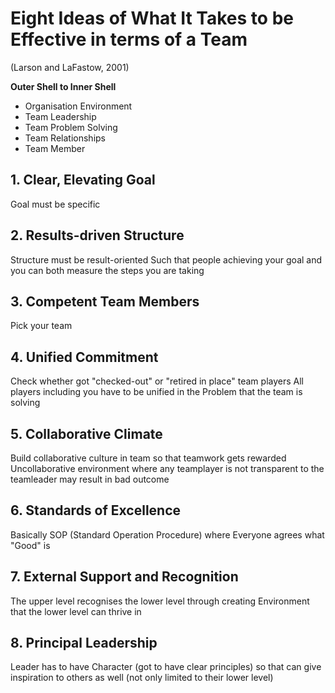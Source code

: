 # Eight Ideas of What It Takes to be Effective in terms of a Team
(Larson and LaFastow, 2001)

**Outer Shell to Inner Shell**
- Organisation Environment
- Team Leadership
- Team Problem Solving
- Team Relationships
- Team Member

## 1. Clear, Elevating Goal
Goal must be specific

## 2. Results-driven Structure
Structure must be result-oriented
Such that people achieving your goal and you can both measure the steps you are taking

## 3. Competent Team Members
Pick your team

## 4. Unified Commitment
Check whether got "checked-out" or "retired in place" team players
All players including you have to be unified in the Problem that the team is solving

## 5. Collaborative Climate
Build collaborative culture in team so that teamwork gets rewarded
Uncollaborative environment where any teamplayer is not transparent to the teamleader may result in bad outcome

## 6. Standards of Excellence
Basically SOP (Standard Operation Procedure) where Everyone agrees what "Good" is

## 7. External Support and Recognition
The upper level recognises the lower level through creating Environment that the lower level can thrive in

## 8. Principal Leadership
Leader has to have Character (got to have clear principles) so that can give inspiration to others as well (not only limited to their lower level)